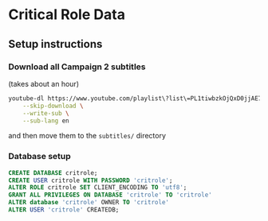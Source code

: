 # Critical Role Data

## Setup instructions

### Download all Campaign 2 subtitles

(takes about an hour)

```bash
youtube-dl https://www.youtube.com/playlist\?list\=PL1tiwbzkOjQxD0jjAE7PsWoaCrs0EkBH2 \
    --skip-download \
    --write-sub \
    --sub-lang en
```

and then move them to the `subtitles/` directory

### Database setup

```sql
CREATE DATABASE critrole;
CREATE USER critrole WITH PASSWORD 'critrole';
ALTER ROLE critrole SET CLIENT_ENCODING TO 'utf8';
GRANT ALL PRIVILEGES ON DATABASE 'critrole' TO 'critrole'
ALTER database 'critrole' OWNER TO 'critrole'
ALTER USER 'critrole' CREATEDB;
```
